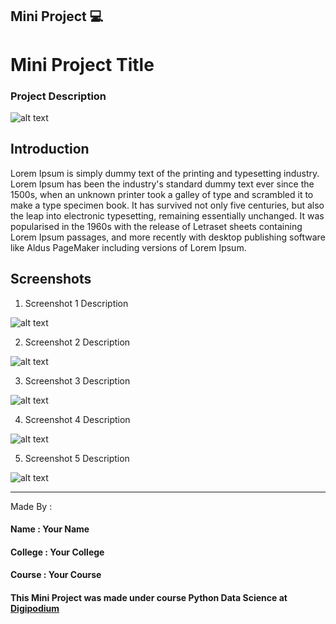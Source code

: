 ## Mini Project 💻
# Mini Project Title
### Project Description


![alt text](https://thumbs.dreamstime.com/b/photo-edit-line-icon-image-thumbnail-pencil-sign-picture-placeholder-symbol-minimal-illustration-background-pattern-banner-235931594.jpg)

## Introduction 

Lorem Ipsum is simply dummy text of the printing and typesetting industry. Lorem Ipsum has been the industry's standard dummy text ever since the 1500s, when an unknown printer took a galley of type and scrambled it to make a type specimen book. It has survived not only five centuries, but also the leap into electronic typesetting, remaining essentially unchanged. It was popularised in the 1960s with the release of Letraset sheets containing Lorem Ipsum passages, and more recently with desktop publishing software like Aldus PageMaker including versions of Lorem Ipsum.

## Screenshots

1. Screenshot 1 Description

![alt text](https://thumbs.dreamstime.com/b/photo-edit-line-icon-image-thumbnail-pencil-sign-picture-placeholder-symbol-minimal-illustration-background-pattern-banner-235931594.jpg)

2. Screenshot 2 Description

![alt text](https://thumbs.dreamstime.com/b/photo-edit-line-icon-image-thumbnail-pencil-sign-picture-placeholder-symbol-minimal-illustration-background-pattern-banner-235931594.jpg)

3. Screenshot 3 Description

![alt text](https://thumbs.dreamstime.com/b/photo-edit-line-icon-image-thumbnail-pencil-sign-picture-placeholder-symbol-minimal-illustration-background-pattern-banner-235931594.jpg)

4. Screenshot 4 Description

![alt text](https://thumbs.dreamstime.com/b/photo-edit-line-icon-image-thumbnail-pencil-sign-picture-placeholder-symbol-minimal-illustration-background-pattern-banner-235931594.jpg)

5. Screenshot 5 Description

![alt text](https://thumbs.dreamstime.com/b/photo-edit-line-icon-image-thumbnail-pencil-sign-picture-placeholder-symbol-minimal-illustration-background-pattern-banner-235931594.jpg)

---
Made By :
#### Name : Your Name
#### College : Your College
#### Course : Your Course
#### This Mini Project was made under course Python Data Science at [Digipodium](https://digipodium.com/) 
